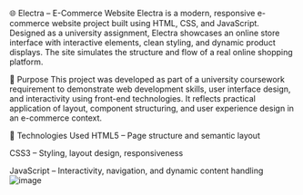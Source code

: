 🌐 Electra – E-Commerce Website
Electra is a modern, responsive e-commerce website project built using HTML, CSS, and JavaScript. Designed as a university assignment, Electra showcases an online store interface with interactive elements, clean styling, and dynamic product displays. The site simulates the structure and flow of a real online shopping platform.

🎯 Purpose
This project was developed as part of a university coursework requirement to demonstrate web development skills, user interface design, and interactivity using front-end technologies. It reflects practical application of layout, component structuring, and user experience design in an e-commerce context.

🔧 Technologies Used
HTML5 – Page structure and semantic layout

CSS3 – Styling, layout design, responsiveness

JavaScript – Interactivity, navigation, and dynamic content handling
![image](https://github.com/user-attachments/assets/00fb5e94-3eb1-481c-af9d-95937f17246e)
